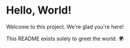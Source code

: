 # Hello, World!

Welcome to this project. We're glad you're here!

This README exists solely to greet the world. 🌍

